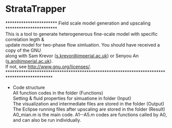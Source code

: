 # StrataTrapper

*********************** Field scale model generation and upscaling *********************** <br>
This is a tool to generate heterogenerous fine-scale model with specific correlation legth & <br>
update model for two-phase flow simluation. You should have received a copy of the GNU <br>
along with Sam Krevor (s.krevor@imperial.ac.uk) or Senyou An (s.an@imperial.ac.uk).        <br>
If not, see <http://www.gnu.org/licenses/>.                                                <br> 
********************************************************************************************<br> 

* Code structure <br>
All function codes in the folder (Functions)  <br>
Setting & fluid properties for simuatione in folder (Input) <br>
The visualization and intermediate files are stored in the folder (Output) <br>
The Eclipse running files after upscaling are stored in the folder (Result) <br>
A0_mian.m is the main code. A1--A5.m codes are functions called by A0, and can also be run individually.


